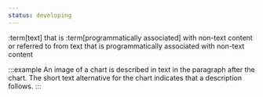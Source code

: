 ```yaml
---
status: developing
---
```


:term[text] that is :term[programmatically associated] with non-text content or referred to from text that is programmatically associated with non-text content

:::example
An image of a chart is described in text in the paragraph after the chart. The short text alternative for the chart indicates that a description follows.
:::